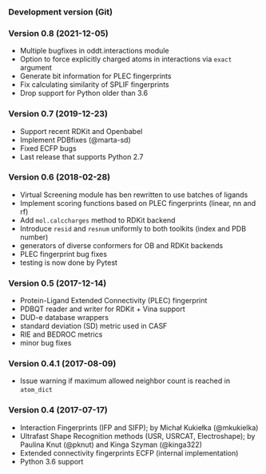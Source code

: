 ### Development version (Git)

### Version 0.8 (2021-12-05)
* Multiple bugfixes in oddt.interactions module
* Option to force explicitly charged atoms in interactions via `exact` argument
* Generate bit information for PLEC fingerprints
* Fix calculating similarity of SPLIF fingerprints
* Drop support for Python older than 3.6

### Version 0.7 (2019-12-23)
* Support recent RDKit and Openbabel
* Implement PDBfixes (@marta-sd)
* Fixed ECFP bugs
* Last release that supports Python 2.7 

### Version 0.6 (2018-02-28)
* Virtual Screening module has ben rewritten to use batches of ligands
* Implement scoring functions based on PLEC fingerprints (linear, nn and rf)
* Add `mol.calccharges` method to RDKit backend
* Introduce `resid` and `resnum` uniformly to both toolkits (index and PDB number)
* generators of diverse conformers for OB and RDKit backends
* PLEC fingerprint bug fixes
* testing is now done by Pytest


### Version 0.5 (2017-12-14)
* Protein-Ligand Extended Connectivity (PLEC) fingerprint
* PDBQT reader and writer for RDKit + Vina support
* DUD-e database wrappers
* standard deviation (SD) metric used in CASF
* RIE and BEDROC metrics
* minor bug fixes


### Version 0.4.1 (2017-08-09)
* Issue warning if maximum allowed neighbor count is reached in `atom_dict`


### Version 0.4 (2017-07-17)
* Interaction Fingerprints (IFP and SIFP);
    by Michał Kukiełka (@mkukielka)
* Ultrafast Shape Recognition methods (USR, USRCAT, Electroshape);
    by Paulina Knut (@pknut) and Kinga Szyman (@kinga322)
* Extended connectivity fingerprints ECFP (internal implementation)
* Python 3.6 support

